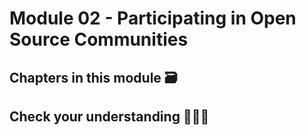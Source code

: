 # Module 02 - Participating in Open Source Communities

## Chapters in this module 🗃

## Check your understanding 🙇🏻‍♀️
